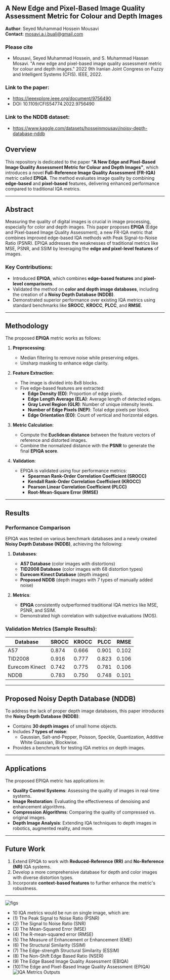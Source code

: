 
## A New Edge and Pixel-Based Image Quality Assessment Metric for Colour and Depth Images

**Author**: Seyed Muhammad Hossein Mousavi  
**Contact**: [mosavi.a.i.buali@gmail.com](mailto:mosavi.a.i.buali@gmail.com)

### Please cite
- Mousavi, Seyed Muhammad Hossein, and S. Muhammad Hassan Mosavi. "A new edge and pixel-based image quality assessment metric for colour and depth images." 2022 9th Iranian Joint Congress on Fuzzy and Intelligent Systems (CFIS). IEEE, 2022.
### Link to the paper:
- https://ieeexplore.ieee.org/document/9756490
- DOI: 10.1109/CFIS54774.2022.9756490
### Link to the NDDB dataset:
- https://www.kaggle.com/datasets/hosseinmousavi/noisy-depth-database-nddb
## Overview

This repository is dedicated to the paper **"A New Edge and Pixel-Based Image Quality Assessment Metric for Colour and Depth Images"**, which introduces a novel **Full-Reference Image Quality Assessment (FR-IQA)** metric called **EPIQA**. The method evaluates image quality by combining **edge-based** and **pixel-based** features, delivering enhanced performance compared to traditional IQA metrics.

---

## Abstract

Measuring the quality of digital images is crucial in image processing, especially for color and depth images. This paper proposes **EPIQA** (Edge and Pixel-based Image Quality Assessment), a new FR-IQA metric that combines improved edge-based IQA methods with Peak Signal-to-Noise Ratio (PSNR). EPIQA addresses the weaknesses of traditional metrics like MSE, PSNR, and SSIM by leveraging the **edge and pixel-level features** of images.

### Key Contributions:
- Introduced **EPIQA**, which combines **edge-based features** and **pixel-level comparisons**.
- Validated the method on **color and depth image databases**, including the creation of a **Noisy Depth Database (NDDB)**.
- Demonstrated superior performance over existing IQA metrics using standard benchmarks like **SROCC**, **KROCC**, **PLCC**, and **RMSE**.

---

## Methodology

The proposed **EPIQA** metric works as follows:

1. **Preprocessing**:
   - Median filtering to remove noise while preserving edges.
   - Unsharp masking to enhance edge clarity.

2. **Feature Extraction**:
   - The image is divided into 8x8 blocks.
   - Five edge-based features are extracted:
     - **Edge Density (ED)**: Proportion of edge pixels.
     - **Edge Length Average (ELA)**: Average length of detected edges.
     - **Gray Level Region (GLR)**: Number of unique intensity levels.
     - **Number of Edge Pixels (NEP)**: Total edge pixels per block.
     - **Edge Orientation (EO)**: Count of vertical and horizontal edges.

3. **Metric Calculation**:
   - Compute the **Euclidean distance** between the feature vectors of reference and distorted images.
   - Combine the normalized distance with the **PSNR** to generate the final **EPIQA score**.

4. **Validation**:
   - EPIQA is validated using four performance metrics:
     - **Spearman Rank-Order Correlation Coefficient (SROCC)**
     - **Kendall Rank-Order Correlation Coefficient (KROCC)**
     - **Pearson Linear Correlation Coefficient (PLCC)**
     - **Root-Mean-Square Error (RMSE)**

---

## Results

### Performance Comparison

EPIQA was tested on various benchmark databases and a newly created **Noisy Depth Database (NDDB)**, achieving the following:

1. **Databases**:
   - **A57 Database** (color images with distortions)
   - **TID2008 Database** (color images with 68 distortion types)
   - **Eurecom Kinect Database** (depth images)
   - **Proposed NDDB** (depth images with 7 types of manually added noise)

2. **Metrics**:
   - **EPIQA** consistently outperformed traditional IQA metrics like MSE, PSNR, and SSIM.
   - Demonstrated high correlation with subjective evaluations (MOS).

### Validation Metrics (Sample Results):
| Database        | SROCC | KROCC | PLCC | RMSE  |
|-----------------|-------|-------|------|-------|
| A57            | 0.874 | 0.666 | 0.901 | 0.102 |
| TID2008        | 0.916 | 0.777 | 0.823 | 0.106 |
| Eurecom Kinect | 0.742 | 0.775 | 0.781 | 0.106 |
| NDDB           | 0.783 | 0.750 | 0.748 | 0.101 |

---

## Proposed Noisy Depth Database (NDDB)

To address the lack of proper depth image databases, this paper introduces the **Noisy Depth Database (NDDB)**:
- Contains **30 depth images** of small home objects.
- Includes **7 types of noise**:
  - Gaussian, Salt-and-Pepper, Poisson, Speckle, Quantization, Additive White Gaussian, Blockwise.
- Provides a benchmark for testing IQA metrics on depth images.

---

## Applications

The proposed EPIQA metric has applications in:
- **Quality Control Systems**: Assessing the quality of images in real-time systems.
- **Image Restoration**: Evaluating the effectiveness of denoising and enhancement algorithms.
- **Compression Algorithms**: Comparing the quality of compressed vs. original images.
- **Depth Image Analysis**: Extending IQA techniques to depth images in robotics, augmented reality, and more.

---

## Future Work

1. Extend EPIQA to work with **Reduced-Reference (RR)** and **No-Reference (NR)** IQA systems.
2. Develop a more comprehensive database for depth and color images with diverse distortion types.
3. Incorporate **context-based features** to further enhance the metric's robustness.

---

![figs](https://github.com/user-attachments/assets/7a27bd0a-d841-4ec7-8bb6-3702dd90751e)



- 10 IQA metrics would be run on single  image, which are:
- (1) The Peak Signal to Noise Ratio (PSNR)
- (2) The Signal to Noise Ratio (SNR) 
- (3) The Mean-Squared Error (MSE) 
- (4) The R-mean-squared error (RMSE) 
- (5) The Measure of Enhancement or Enhancement (EME) 
- (6) The Structural Similarity (SSIM) 
- (7) The Edge-strength Structural Similarity (ESSIM)
- (8) The Non-Shift Edge Based Ratio (NSER) 
- (9) The Edge Based Image Quality Assessment (EBIQA) 
- (10)The Edge and Pixel-Based Image Quality Assessment (EPIQA) 
![IQA Metrics Outputs](https://user-images.githubusercontent.com/11339420/147384106-4150c838-baa4-4d93-af27-4446fcaf4447.JPG)
